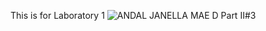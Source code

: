 This is for Laboratory 1
![ANDAL JANELLA MAE D _Part II_#3](https://github.com/Janellaandal/CSE_LaplaceandInverseLaplace_BSME_4205_Group8_2024/assets/159086810/261fdcc1-00fb-49fd-a05d-cba409d37bbf)
